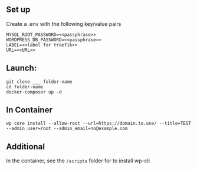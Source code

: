 


Set up 
-
Create a .env with the following key/value pairs
```
MYSQL_ROOT_PASSWORD=<<passphrase>>
WORDPRESS_DB_PASSWORD=<<passphrase>>
LABEL=<<label for traefik>>
URL=<<URL>>
```

Launch:
-
```
git clone ___ folder-name
cd folder-name
docker-composer up -d
```

In Container
-
```
wp core install --allow-root --url=https://domain.to.use/ --title=TEST --admin_user=root --admin_email=no@example.com  
```

Additional
-
In the container, see the `/scripts` folder for to install wp-cli

